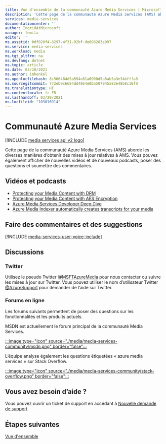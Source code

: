 ```yaml
---
title: Vue d’ensemble de la communauté Azure Media Services | Microsoft Docs
description: 'Cette page de la communauté Azure Media Services (AMS) aborde les diverses manières d’obtenir des mises à jour relatives à AMS, d’afficher de nouvelles vidéos et de nouveaux podcasts, de poser des questions et de faire des commentaires. '
services: media-services
documentationcenter: ''
author: IngridAtMicrosoft
manager: femila
editor: ''
ms.assetid: 0df020f4-8297-4f31-92bf-de098283e997
ms.service: media-services
ms.workload: media
ms.tgt_pltfrm: na
ms.devlang: dotnet
ms.topic: article
ms.date: 03/10/2021
ms.author: inhenkel
ms.openlocfilehash: 8c566484d5a594e81a0900d5a5ab5a3e34bfffa8
ms.sourcegitcommit: 772eb9c6684dd4864e0ba507945a83e48b8c16f0
ms.translationtype: HT
ms.contentlocale: fr-FR
ms.lasthandoff: 03/20/2021
ms.locfileid: "103016914"
---
```

# <a name="azure-media-services-community"></a>Communauté Azure Media Services

[!INCLUDE [media services api v2 logo](./includes/v2-hr.md)]  

Cette page de la communauté Azure Media Services (AMS) aborde les diverses manières d’obtenir des mises à jour relatives à AMS. Vous pouvez également afficher de nouvelles vidéos et de nouveaux podcasts, poser des questions et soumettre des commentaires.   

## <a name="videos-and-podcasts"></a>Vidéos et podcasts

- [Protecting your Media Content with DRM](https://azure.microsoft.com/documentation/videos/azurefridayprotectingyourmediacontentdrm/) 
- [Protecting your Media Content with AES Encryption](https://azure.microsoft.com/documentation/videos/azure-media-services-protecting-your-media-content-with-aes-encryption/) 
- [Azure Media Services Developer Deep Dive](https://azure.microsoft.com/documentation/videos/build-2015-azure-media-services-developer-deep-dive/) 
- [Azure Media Indexer automatically creates transcripts for your media](https://azure.microsoft.com/documentation/videos/azure-media-indexer-autoatically-creates-transcripts-for-your-media-with-adarsh-solanki/)  


## <a name="provide-feedback-and-make-suggestions"></a>Faire des commentaires et des suggestions
[!INCLUDE [media-services-user-voice-include](../../../includes/media-services-user-voice-include.md)]

## <a name="discussion"></a>Discussions

### <a name="twitter"></a>Twitter

Utilisez le pseudo Twitter [@MSFTAzureMedia](https://twitter.com/MSFTAzureMedia) pour nous contacter ou suivre les mises à jour sur Twitter. Vous pouvez utiliser le nom d’utilisateur Twitter [@AzureSupport](https://twitter.com/azuresupport) pour demander de l’aide sur Twitter.  

### <a name="online-forums"></a>Forums en ligne

Les forums suivants permettent de poser des questions sur les fonctionnalités et les produits actuels.

MSDN est actuellement le forum principal de la communauté Media Services.

[:::image type="icon" source="./media/media-services-community/msdn.png" border="false":::](/answers/topics/azure-media-services.html) 

L’équipe analyse également les questions étiquetées « azure media services » sur Stack Overflow.

[:::image type="icon" source="./media/media-services-community/stack-overflow.png" border="false":::](https://stackoverflow.com/questions/tagged/azure-media-services) 

## <a name="need-help"></a>Vous avez besoin d’aide ?

Vous pouvez ouvrir un ticket de support en accédant à [Nouvelle demande de support](https://portal.azure.com/#blade/Microsoft_Azure_Support/HelpAndSupportBlade/newsupportrequest)

## <a name="next-steps"></a>Étapes suivantes

[Vue d'ensemble](media-services-overview.md)